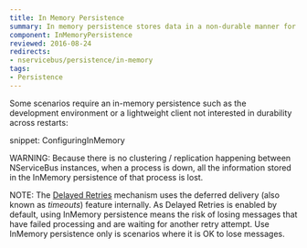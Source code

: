 ```yaml
---
title: In Memory Persistence
summary: In memory persistence stores data in a non-durable manner for development time only
component: InMemoryPersistence
reviewed: 2016-08-24
redirects:
- nservicebus/persistence/in-memory
tags:
- Persistence
---
```


Some scenarios require an in-memory persistence such as the development environment or a lightweight client not interested in durability across restarts:

snippet: ConfiguringInMemory

WARNING: Because there is no clustering / replication happening between NServiceBus instances, when a process is down, all the information stored in the InMemory persistence of that process is lost.

NOTE: The [Delayed Retries](/nservicebus/recoverability/#delayed-retries) mechanism uses the deferred delivery (also known as *timeouts*) feature internally. As Delayed Retries is enabled by default, using InMemory persistence means the risk of losing messages that have failed processing and are waiting for another retry attempt. Use InMemory persistence only is scenarios where it is OK to lose messages.
